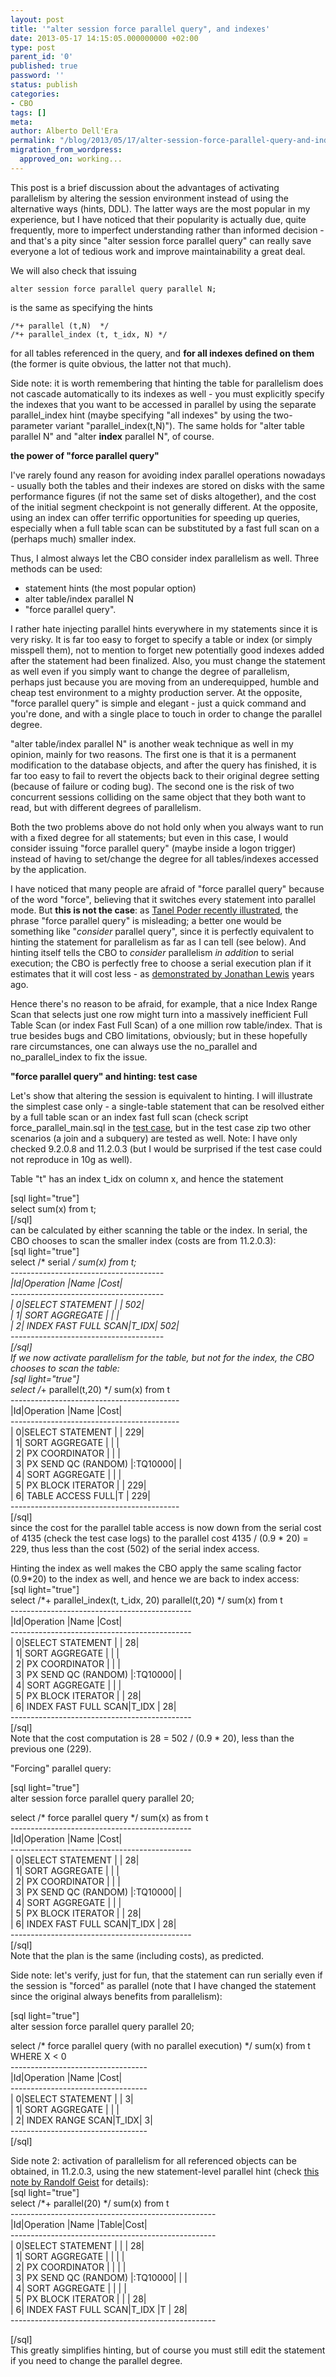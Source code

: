 ```yaml
---
layout: post
title: '"alter session force parallel query", and indexes'
date: 2013-05-17 14:15:05.000000000 +02:00
type: post
parent_id: '0'
published: true
password: ''
status: publish
categories:
- CBO
tags: []
meta:
author: Alberto Dell'Era
permalink: "/blog/2013/05/17/alter-session-force-parallel-query-and-indexes/"
migration_from_wordpress:
  approved_on: working...
---
```

This post is a brief discussion about the advantages of activating parallelism by altering the session environment instead of using the alternative ways (hints, DDL). The latter ways are the most popular in my experience, but I have noticed that their popularity is actually due, quite frequently, more to imperfect understanding rather than informed decision - and that's a pity since "alter session force parallel query" can really save everyone a lot of tedious work and improve maintainability a great deal.

We will also check that issuing
```plsql
alter session force parallel query parallel N;
```

is the same as specifying the hints

```plsql
/*+ parallel (t,N)  */
/*+ parallel_index (t, t_idx, N) */
```

for all tables referenced in the query, and **for all indexes defined on them** (the former is quite obvious, the latter not that much).

Side note: it is worth remembering that hinting the table for parallelism does not cascade automatically to its indexes as well - you must explicitly specify the indexes that you want to be accessed in parallel by using the separate parallel_index hint (maybe specifying "all indexes" by using the two-parameter variant "parallel_index(t,N)"). The same holds for "alter table parallel N" and "alter **index** parallel N", of course.

**the power of "force parallel query"**

I've rarely found any reason for avoiding index parallel operations nowadays - usually both the tables and their indexes are stored on disks with the same performance figures (if not the same set of disks altogether), and the cost of the initial segment checkpoint is not generally different. At the opposite, using an index can offer terrific opportunities for speeding up queries, especially when a full table scan can be substituted by a fast full scan on a (perhaps much) smaller index.

Thus, I almost always let the CBO consider index parallelism as well. Three methods can be used:
- statement hints (the most popular option)
- alter table/index parallel N
- "force parallel query".

I rather hate injecting parallel hints everywhere in my statements since it is very risky. It is far too easy to forget to specify a table or index (or simply misspell them), not to mention to forget new potentially good indexes added after the statement had been finalized. Also, you must change the statement as well even if you simply want to change the degree of parallelism, perhaps just because you are moving from an underequipped, humble and cheap test environment to a mighty production server. At the opposite, "force parallel query" is simple and elegant - just a quick command and you're done, and with a single place to touch in order to change the parallel degree.

"alter table/index parallel N" is another weak technique as well in my opinion, mainly for two reasons. The first one is that it is a permanent modification to the database objects, and  after the query has finished, it is far too easy to fail to revert the objects back to their original degree setting (because of failure or coding bug). The second one is the risk of  two concurrent sessions colliding on the same object that they both want to read, but with different degrees of parallelism.

Both the two problems above do not hold only when you always want to run with a fixed degree for all statements; but even in this case, I would consider issuing "force parallel query" (maybe inside a logon trigger) instead of having to set/change the degree for all tables/indexes accessed by the application.

I have noticed that many people are afraid of "force parallel query" because of the word "force", believing that it switches every statement into parallel mode. But **this is not the case**: as [Tanel Poder recently illustrated](http://blog.tanelpoder.com/2013/03/20/alter-session-force-parallel-query-doesnt-really-force-anything/), the phrase "force parallel query" is misleading; a better one would be something like "*consider* parallel query", since it is perfectly equivalent to hinting the statement for parallelism as far as I can tell (see below). And hinting itself tells the CBO to *consider* parallelism *in addition* to serial execution; the CBO is perfectly free to choose a serial execution plan if it estimates that it will cost less - as [demonstrated by Jonathan Lewis](http://jonathanlewis.wordpress.com/2007/06/17/hints-again/) years ago.

Hence there's no reason to be afraid, for example, that a nice Index Range Scan that selects just one row might turn into a massively inefficient Full Table Scan (or index Fast Full Scan) of a one million row table/index. That is true besides bugs and CBO limitations, obviously; but in these hopefully rare circumstances, one can always use the no_parallel and no_parallel_index to fix the issue.

**"force parallel query" and hinting: test case**

Let's show that altering the session is equivalent to hinting. I will illustrate the simplest case only - a single-table statement that can be resolved either by a full table scan or an index fast full scan (check script force_parallel_main.sql in the [test case](/assets/files/2013/05/force_parallel_query.zip), but in the test case zip two other scenarios (a join and a subquery) are tested as well. Note: I have only checked 9.2.0.8 and 11.2.0.3 (but I would be surprised if the test case could not reproduce in 10g as well).

Table "t" has an index t_idx on column x, and hence the statement

[sql light="true"]<br />
select sum(x) from t;<br />
[/sql]<br />
can be calculated by either scanning the table or the index. In serial, the CBO chooses to scan the smaller index (costs are from 11.2.0.3):<br />
[sql light="true"]<br />
select /* serial */ sum(x) from t;<br />
--------------------------------------<br />
|Id|Operation             |Name |Cost|<br />
--------------------------------------<br />
| 0|SELECT STATEMENT      |     | 502|<br />
| 1| SORT AGGREGATE       |     |    |<br />
| 2|  INDEX FAST FULL SCAN|T_IDX| 502|<br />
--------------------------------------<br />
 [/sql]<br />
If we now activate parallelism for the table, but not for the index, the CBO chooses to scan the table:<br />
[sql light="true"]<br />
select /*+ parallel(t,20) */ sum(x) from t<br />
------------------------------------------<br />
|Id|Operation              |Name    |Cost|<br />
------------------------------------------<br />
| 0|SELECT STATEMENT       |        | 229|<br />
| 1| SORT AGGREGATE        |        |    |<br />
| 2|  PX COORDINATOR       |        |    |<br />
| 3|   PX SEND QC (RANDOM) |:TQ10000|    |<br />
| 4|    SORT AGGREGATE     |        |    |<br />
| 5|     PX BLOCK ITERATOR |        | 229|<br />
| 6|      TABLE ACCESS FULL|T       | 229|<br />
------------------------------------------<br />
[/sql]<br />
since the cost for the parallel table access is now down from the serial cost of 4135 (check the test case logs) to the parallel cost 4135 / (0.9 * 20) = 229, thus less than the cost (502) of the serial index access.</p>
<p>Hinting the index as well makes the CBO apply the same scaling factor (0.9*20) to the index as well, and hence we are back to index access:<br />
[sql light="true"]<br />
select /*+ parallel_index(t, t_idx, 20) parallel(t,20) */ sum(x) from t<br />
---------------------------------------------<br />
|Id|Operation                 |Name    |Cost|<br />
---------------------------------------------<br />
| 0|SELECT STATEMENT          |        |  28|<br />
| 1| SORT AGGREGATE           |        |    |<br />
| 2|  PX COORDINATOR          |        |    |<br />
| 3|   PX SEND QC (RANDOM)    |:TQ10000|    |<br />
| 4|    SORT AGGREGATE        |        |    |<br />
| 5|     PX BLOCK ITERATOR    |        |  28|<br />
| 6|      INDEX FAST FULL SCAN|T_IDX   |  28|<br />
---------------------------------------------<br />
[/sql]<br />
Note that the cost computation is 28 = 502 / (0.9 * 20), less than the previous one (229).</p>
<p>"Forcing" parallel query:</p>
<p>[sql light="true"]<br />
alter session force parallel query parallel 20;</p>
<p>select /* force parallel query  */ sum(x) as from t<br />
---------------------------------------------<br />
|Id|Operation                 |Name    |Cost|<br />
---------------------------------------------<br />
| 0|SELECT STATEMENT          |        |  28|<br />
| 1| SORT AGGREGATE           |        |    |<br />
| 2|  PX COORDINATOR          |        |    |<br />
| 3|   PX SEND QC (RANDOM)    |:TQ10000|    |<br />
| 4|    SORT AGGREGATE        |        |    |<br />
| 5|     PX BLOCK ITERATOR    |        |  28|<br />
| 6|      INDEX FAST FULL SCAN|T_IDX   |  28|<br />
---------------------------------------------<br />
[/sql]<br />
Note that the plan is the same (including costs), as predicted.</p>
<p>Side note: let's verify, just for fun, that the statement can run serially even if the session is "forced" as parallel (note that I have changed the statement since the original always benefits from parallelism):</p>
<p>[sql light="true"]<br />
alter session force parallel query parallel 20;</p>
<p>select /* force parallel query (with no parallel execution) */ sum(x) from t<br />
WHERE X &lt; 0<br />
----------------------------------<br />
|Id|Operation         |Name |Cost|<br />
----------------------------------<br />
| 0|SELECT STATEMENT  |     |   3|<br />
| 1| SORT AGGREGATE   |     |    |<br />
| 2|  INDEX RANGE SCAN|T_IDX|   3|<br />
----------------------------------<br />
[/sql]</p>
<p>Side note 2: activation of parallelism for all referenced objects  can be obtained, in 11.2.0.3, using the new statement-level parallel hint (check <a href="http://oracle-randolf.blogspot.it/2011/03/things-worth-to-mention-and-remember-ii.html">this note by Randolf Geist</a> for details):<br />
[sql light="true"]<br />
select /*+ parallel(20) */ sum(x) from t<br />
---------------------------------------------------<br />
|Id|Operation                 |Name    |Table|Cost|<br />
---------------------------------------------------<br />
| 0|SELECT STATEMENT          |        |     |  28|<br />
| 1| SORT AGGREGATE           |        |     |    |<br />
| 2|  PX COORDINATOR          |        |     |    |<br />
| 3|   PX SEND QC (RANDOM)    |:TQ10000|     |    |<br />
| 4|    SORT AGGREGATE        |        |     |    |<br />
| 5|     PX BLOCK ITERATOR    |        |     |  28|<br />
| 6|      INDEX FAST FULL SCAN|T_IDX   |T    |  28|<br />
---------------------------------------------------
  
[/sql]  
This greatly simplifies hinting, but of course you must still edit the statement if you need to change the parallel degree.
